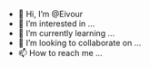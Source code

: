 - 👋 Hi, I’m @Eivour
- 👀 I’m interested in ...
- 🌱 I’m currently learning ...
- 💞️ I’m looking to collaborate on ...
- 📫 How to reach me ...

<!---
Eivour/Eivour is a ✨ special ✨ repository because its `README.md` (this file) appears on your GitHub profile.
You can click the Preview link to take a look at your changes.
--->
